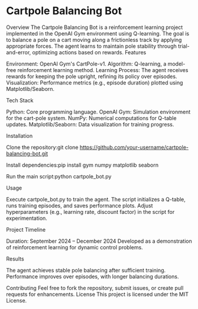 # Cartpole Balancing Bot
Overview
The Cartpole Balancing Bot is a reinforcement learning project implemented in the OpenAI Gym environment using Q-learning. The goal is to balance a pole on a cart moving along a frictionless track by applying appropriate forces. The agent learns to maintain pole stability through trial-and-error, optimizing actions based on rewards.
Features

Environment: OpenAI Gym's CartPole-v1.
Algorithm: Q-learning, a model-free reinforcement learning method.
Learning Process: The agent receives rewards for keeping the pole upright, refining its policy over episodes.
Visualization: Performance metrics (e.g., episode duration) plotted using Matplotlib/Seaborn.

Tech Stack

Python: Core programming language.
OpenAI Gym: Simulation environment for the cart-pole system.
NumPy: Numerical computations for Q-table updates.
Matplotlib/Seaborn: Data visualization for training progress.

Installation

Clone the repository:git clone https://github.com/your-username/cartpole-balancing-bot.git


Install dependencies:pip install gym numpy matplotlib seaborn


Run the main script:python cartpole_bot.py



Usage

Execute cartpole_bot.py to train the agent.
The script initializes a Q-table, runs training episodes, and saves performance plots.
Adjust hyperparameters (e.g., learning rate, discount factor) in the script for experimentation.

Project Timeline

Duration: September 2024 – December 2024
Developed as a demonstration of reinforcement learning for dynamic control problems.

Results

The agent achieves stable pole balancing after sufficient training.
Performance improves over episodes, with longer balancing durations.

Contributing
Feel free to fork the repository, submit issues, or create pull requests for enhancements.
License
This project is licensed under the MIT License.
